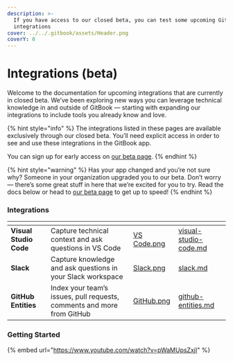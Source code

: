 ```yaml
---
description: >-
  If you have access to our closed beta, you can test some upcoming GitBook
  integrations
cover: ../../.gitbook/assets/Header.png
coverY: 0
---
```


# Integrations (beta)

Welcome to the documentation for upcoming integrations that are currently in closed beta. We’ve been exploring new ways you can leverage technical knowledge in and outside of GitBook — starting with expanding our integrations to include tools you already know and love.

{% hint style="info" %}
The integrations listed in these pages are available exclusively through our closed beta. You’ll need explicit access in order to see and use these integrations in the GitBook app.

You can sign up for early access on [our beta page](https://www.gitbook.com/beta).
{% endhint %}

{% hint style="warning" %}
Has your app changed and you’re not sure why? Someone in your organization upgraded you to our beta. Don’t worry — there’s some great stuff in here that we’re excited for you to try. Read the docs below or head to [our beta page](https://www.gitbook.com/beta) to get up to speed!
{% endhint %}

### Integrations

<table data-view="cards"><thead><tr><th></th><th></th><th data-hidden data-card-cover data-type="files"></th><th data-hidden data-card-target data-type="content-ref"></th></tr></thead><tbody><tr><td><strong>Visual Studio Code</strong></td><td>Capture technical context and ask questions in VS Code</td><td><a href="../../.gitbook/assets/VS Code.png">VS Code.png</a></td><td><a href="visual-studio-code.md">visual-studio-code.md</a></td></tr><tr><td><strong>Slack</strong></td><td>Capture knowledge and ask questions in your Slack workspace</td><td><a href="../../.gitbook/assets/Slack.png">Slack.png</a></td><td><a href="slack.md">slack.md</a></td></tr><tr><td><strong>GitHub Entities</strong></td><td>Index your team’s issues, pull requests, comments and more from GitHub</td><td><a href="../../.gitbook/assets/GitHub.png">GitHub.png</a></td><td><a href="github-entities.md">github-entities.md</a></td></tr></tbody></table>

### Getting Started

{% embed url="https://www.youtube.com/watch?v=pWaMUpsZxjI" %}
